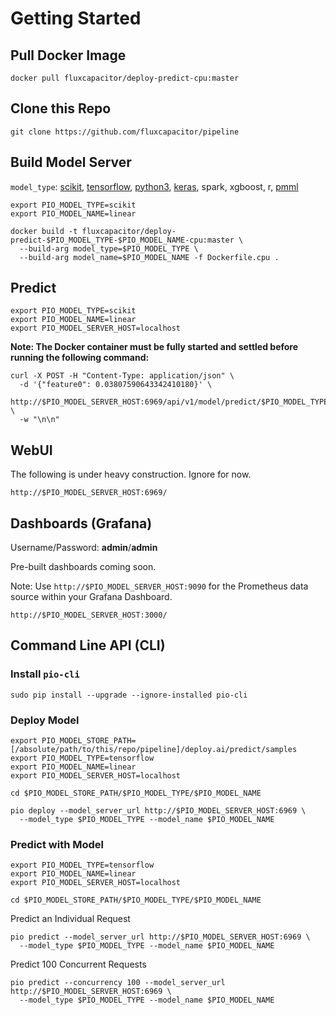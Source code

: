 # Getting Started 

## Pull Docker Image 
```
docker pull fluxcapacitor/deploy-predict-cpu:master
```

## Clone this Repo
```
git clone https://github.com/fluxcapacitor/pipeline
```

## Build Model Server
`model_type`: [scikit](https://github.com/fluxcapacitor/pipeline/tree/master/deploy.ai/predict/samples/scikit/), [tensorflow](https://github.com/fluxcapacitor/pipeline/tree/master/deploy.ai/predict/samples/tensorflow/), [python3](https://github.com/fluxcapacitor/pipeline/tree/master/deploy.ai/predict/samples/python3/), [keras](https://github.com/fluxcapacitor/pipeline/tree/master/deploy.ai/predict/samples/keras/), spark, xgboost, r, [pmml](https://github.com/fluxcapacitor/pipeline/tree/master/deploy.ai/predict/samples/pmml/)
```
export PIO_MODEL_TYPE=scikit
export PIO_MODEL_NAME=linear

docker build -t fluxcapacitor/deploy-predict-$PIO_MODEL_TYPE-$PIO_MODEL_NAME-cpu:master \
  --build-arg model_type=$PIO_MODEL_TYPE \
  --build-arg model_name=$PIO_MODEL_NAME -f Dockerfile.cpu .
```

## Predict 
```
export PIO_MODEL_TYPE=scikit
export PIO_MODEL_NAME=linear
export PIO_MODEL_SERVER_HOST=localhost
```
**Note:  The Docker container must be fully started and settled before running the following command:**
```
curl -X POST -H "Content-Type: application/json" \
  -d '{"feature0": 0.03807590643342410180}' \
  http://$PIO_MODEL_SERVER_HOST:6969/api/v1/model/predict/$PIO_MODEL_TYPE/$PIO_MODEL_NAME \
  -w "\n\n"
```

## WebUI
The following is under heavy construction.  Ignore for now. 
```
http://$PIO_MODEL_SERVER_HOST:6969/
```

## Dashboards (Grafana)
Username/Password: **admin**/**admin**

Pre-built dashboards coming soon.

Note:  Use `http://$PIO_MODEL_SERVER_HOST:9090` for the Prometheus data source within your Grafana Dashboard.
```
http://$PIO_MODEL_SERVER_HOST:3000/
```

## Command Line API (CLI) 
### Install `pio-cli`
```
sudo pip install --upgrade --ignore-installed pio-cli
```

### Deploy Model
```
export PIO_MODEL_STORE_PATH=[/absolute/path/to/this/repo/pipeline]/deploy.ai/predict/samples
export PIO_MODEL_TYPE=tensorflow
export PIO_MODEL_NAME=linear
export PIO_MODEL_SERVER_HOST=localhost
```
```
cd $PIO_MODEL_STORE_PATH/$PIO_MODEL_TYPE/$PIO_MODEL_NAME
```
```
pio deploy --model_server_url http://$PIO_MODEL_SERVER_HOST:6969 \
  --model_type $PIO_MODEL_TYPE --model_name $PIO_MODEL_NAME
```

### Predict with Model
```
export PIO_MODEL_TYPE=tensorflow
export PIO_MODEL_NAME=linear
export PIO_MODEL_SERVER_HOST=localhost
```
```
cd $PIO_MODEL_STORE_PATH/$PIO_MODEL_TYPE/$PIO_MODEL_NAME
```

Predict an Individual Request
```
pio predict --model_server_url http://$PIO_MODEL_SERVER_HOST:6969 \
  --model_type $PIO_MODEL_TYPE --model_name $PIO_MODEL_NAME
```

Predict 100 Concurrent Requests
```
pio predict --concurrency 100 --model_server_url http://$PIO_MODEL_SERVER_HOST:6969 \
  --model_type $PIO_MODEL_TYPE --model_name $PIO_MODEL_NAME
```
